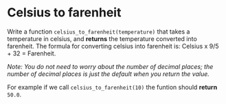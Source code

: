# Celsius to farenheit

Write a function `celsius_to_farenheit(temperature)` that takes a temperature in celsius, and **returns** the temperature converted into farenheit.
The formula for converting celsius into farenheit is: Celsius x 9/5 + 32 = Farenheit.

*Note: You do not need to worry about the number of decimal places; the number of decimal places is just the default when you return the value.*

For example if we call `celsius_to_farenheit(10)` the funtion should **return** `50.0`.
